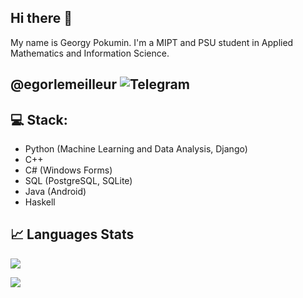 ## Hi there 👋

My name is Georgy Pokumin. I'm a MIPT and PSU student in Applied Mathematics and Information Science.

## @egorlemeilleur ![Telegram](https://img.shields.io/badge/Telegram-2CA5E0?style=for-the-badge&logo=telegram&logoColor=white)

## 💻 Stack:

- Python (Machine Learning and Data Analysis, Django)
- C++ 
- C# (Windows Forms)
- SQL (PostgreSQL, SQLite)
- Java (Android)
- Haskell

## 📈 Languages Stats

![](https://github-profile-summary-cards.vercel.app/api/cards/most-commit-language?username=egorlemeilleur&theme=tokyonight&bg)

![](https://github-profile-summary-cards.vercel.app/api/cards/repos-per-language?username=egorlemeilleur&theme=tokyonight&bg)

